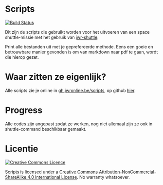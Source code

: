 # Scripts

[![Build Status](https://travis-ci.org/jwronline/scripts.svg?branch=gh-pages)](https://travis-ci.org/jwronline/scripts)

Dit zijn de scripts die gebruikt worden voor het uitvoeren van een space shuttle-missie met het gebruik van [jwr-shuttle](https://github.com/jwronline/jwr-shuttle).

Print alle bestanden uit met je geprefereerde methode. Eens een goeie en betrouwbare manier gevonden is om van markdown naar pdf te gaan, wordt die hierop gezet.

# Waar zitten ze eigenlijk?

Alle scripts zie je online in [gh.jwronline.be/scripts](http://gh.jwronline.be/scripts), op github [hier](https://github.com/jwronline/scripts).

# Progress

Alle codes zijn angepast zodat ze werken, nog niet allemaal zijn ze ook in shuttle-command beschikbaar gemaakt.

# Licentie

[![Creative Commons Licence](https://i.creativecommons.org/l/by-nc-sa/4.0/88x31.png)](http://creativecommons.org/licenses/by-nc-sa/4.0/)

Scripts is licensed under a [Creative Commons Attribution-NonCommercial-ShareAlike 4.0 International License](http://creativecommons.org/licenses/by-nc-sa/4.0/). No warranty whatsoever.

